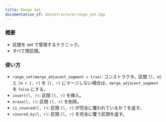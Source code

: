 ```yaml
---
title: Range Set
documentation_of: datastructure/range_set.hpp
---
```


### 概要
- 区間を set で管理するテクニック。
- すべて閉区間。
  
### 使い方
- `range_set(merge_adjacent_segment = true)`: コンストラクタ。区間 `[l, m]` と `[m + 1, r]` を `[l, r]` にマージしない場合は、`merge_adjacent_segment` を `false` にする。
- `insert(l, r)`: 区間 `[l, r]` を挿入。
- `erase(l, r)`: 区間 `[l, r]` を削除。
- `is_covered(l, r)`: 区間 `[l, r]` が完全に覆われているか？を返す。
- `covered_by(l, r)`: 区間 `[l, r]` を完全に覆う区間を返す。
